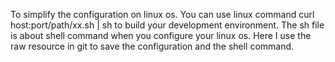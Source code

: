 To simplify the configuration on linux os.
You can use linux command curl host:port/path/xx.sh | sh to build your development environment.
The sh file is about shell command when you configure your linux os.
Here I use the raw resource in git to save the configuration and the shell command.
